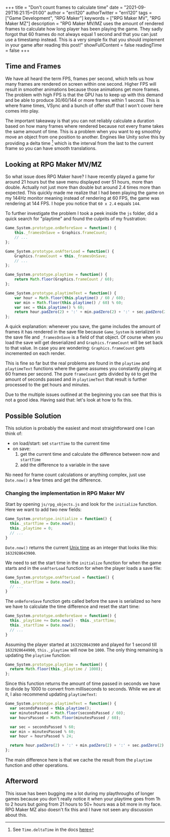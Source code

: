 +++
title = "Don't count frames to calculate time"
date = "2021-09-29T16:21:15+01:00"
author = "erri120"
authorTwitter = "erri120"
tags = ["Game Development", "RPG Maker"]
keywords = ["RPG Maker MV", "RPG Maker MZ"]
description = "RPG Maker MV/MZ uses the amount of rendered frames to calculate how long player has been playing the game. They sadly forgot that 60 frames do not always equal 1 second and that you can just use a timestamp instead. This is a very simple fix that you should implement in your game after reading this post!"
showFullContent = false
readingTime = false
+++

## Time and Frames

We have all heard the term FPS, frames per second, which tells us how many frames are rendered on screen within one second. Higher FPS will result in smoother animations because those animations get more frames. The problem with high FPS is that the GPU has to keep up with this demand and be able to produce 30/60/144 or more frames within 1 second. This is where frame times, VSync and a bunch of offer stuff that I won't cover here comes into play.

The important takeaway is that you can not reliably calculate a duration based on how many frames where rendered because not every frame takes the same amount of time. This is a problem when you want to eg smoothly move an object from one position to another. Engines like Unity solve this by providing a delta time [^1] which is the interval from the last to the current frame so you can have smooth translations.

[^1]: See `Time.deltaTime` in the docs [here](https://docs.unity3d.com/ScriptReference/Time-deltaTime.html)

## Looking at RPG Maker MV/MZ

So what issue does RPG Maker have? I have recently played a game for around 21 hours but the save menu displayed over 51 hours, more than double. Actually not just more than double but around 2.4 times more than expected. This quickly made me realize that I had been playing the game on my 144Hz monitor meaning instead of rendering at 60 FPS, the game was rendering at 144 FPS. I hope you notice that `60 x 2.4` equals `144`.

To further investigate the problem I took a peek inside the `js` folder, did a quick search for "playtime" and found the culprits of my frustration:

```javascript
Game_System.prototype.onBeforeSave = function() {
    this._framesOnSave = Graphics.frameCount;
    // ...
};
```

```javascript
Game_System.prototype.onAfterLoad = function() {
    Graphics.frameCount = this._framesOnSave;
    // ...
};
```

```javascript
Game_System.prototype.playtime = function() {
    return Math.floor(Graphics.frameCount / 60);
};
```

```javascript
Game_System.prototype.playtimeText = function() {
    var hour = Math.floor(this.playtime() / 60 / 60);
    var min = Math.floor(this.playtime() / 60) % 60;
    var sec = this.playtime() % 60;
    return hour.padZero(2) + ':' + min.padZero(2) + ':' + sec.padZero(2);
};
```

A quick explanation: whenever you save, the game includes the amount of frames it has rendered in the save file because `Game_System` is serialized in the save file and `_framesOnSave` is a field of that object. Of course when you load the save will get deserialized and `Graphics.frameCount` will be set back to that value. In case you are wondering: `Graphics.frameCount` gets incremented on each render.

This is fine so far but the real problems are found in the `playtime` and `playtimeText` functions where the game assumes you constantly playing at 60 frames per second. The pure `frameCount` gets divided by `60` to get the amount of seconds passed and in `playtimeText` that result is further processed to the get hours and minutes.

Due to the multiple issues outlined at the beginning you can see that this is not a good idea. Having said that: let's look at how to fix this.

## Possible Solution

This solution is probably the easiest and most straightforward one I can think of:

- on load/start: set `startTime` to the current time
- on save:
  1) get the current time and calculate the difference between now and `startTime`
  2) add the difference to a variable in the save

No need for frame count calculations or anything complex, just use `Date.now()` a few times and get the difference.

### Changing the implementation in RPG Maker MV

Start by opening `js/rpg_objects.js` and look for the `initialize` function. Here we want to add two new fields:

```javascript
Game_System.prototype.initialize = function() {
  this._startTime = Date.now();
  this._playtime = 0;
  // ...
}
```

`Date.now()` returns the current [Unix time](https://currentmillis.com/) as an integer that looks like this: `1632928643900`.

We need to set the start time in the `initialize` function for when the game starts and in the `onAfterLoad` function for when the player loads a save file:

```javascript
Game_System.prototype.onAfterLoad = function() {
  this._startTime = Date.now();
  // ...
}
```

The `onBeforeSave` function gets called before the save is serialized so here we have to calculate the time difference and reset the start time:

```javascript
Game_System.prototype.onBeforeSave = function() {
  this._playtime += Date.now() - this._startTime;
  this._startTime = Date.now();
  // ...
}
```

Assuming the player started at `1632928643900` and played for 1 second till `1632928644900`, `this._playtime` will now be `1000`. The only thing remaining is updating the `playtime` function:

```javascript
Game_System.prototype.playtime = function() {
  return Math.floor(this._playtime / 1000);
};
```

Since this function returns the amount of time passed in seconds we have to divide by 1000 to convert from milliseconds to seconds. While we are at it, I also recommend updating `playtimeText`:

```javascript
Game_System.prototype.playtimeText = function() {
  var secondsPassed = this.playtime();
  var minutesPassed = Math.floor(secondsPassed / 60);
  var hoursPassed = Math.floor(minutesPassed / 60);

  var sec = secondsPassed % 60;
  var min = minutesPassed % 60;
  var hour = hoursPassed % 24;

  return hour.padZero(2) + ':' + min.padZero(2) + ':' + sec.padZero(2);
};
```

The main difference here is that we cache the result from the `playtime` function and other operations.

## Afterword

This issue has been bugging me a lot during my playthroughs of longer games because you don't really notice it when your playtime goes from 1h to 2 hours but going from 21 hours to 50+ hours was a bit more in my face. RPG Maker MZ also doesn't fix this and I have not seen any discussion about this.
